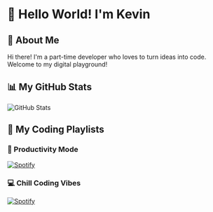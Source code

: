 # 👋 Hello World! I'm Kevin 

## 🚀 About Me 
Hi there! I'm a part-time developer who loves to turn ideas into code. Welcome to my digital playground!

## 📊 My GitHub Stats 
<picture>
  <source 
    srcset="https://github-readme-stats.vercel.app/api?username=yourusername&show_icons=true&theme=dark"
    media="(prefers-color-scheme: dark)"
  />
  <source
    srcset="https://github-readme-stats.vercel.app/api?username=yourusername&show_icons=true&theme=default"
    media="(prefers-color-scheme: light), (prefers-color-scheme: no-preference)"
  />
  <img src="https://github-readme-stats.vercel.app/api?username=yourusername&show_icons=true" alt="GitHub Stats" />
</picture>


## 🎵 My Coding Playlists

### 🚀 Productivity Mode
[![Spotify](https://img.shields.io/badge/Spotify-Productivity%20Playlist-1DB954?style=for-the-badge&logo=spotify)](https://open.spotify.com/playlist/3lzGsM8FdGUWbX0yUoPp3f)

### 💻 Chill Coding Vibes
[![Spotify](https://img.shields.io/badge/Spotify-Productivity%20Playlist-1DB954?style=for-the-badge&logo=spotify)](https://open.spotify.com/playlist/3lzGsM8FdGUWbX0yUoPp3f)


<!--
**kevschroeder99/kevschroeder99** is a ✨ _special_ ✨ repository because its `README.md` (this file) appears on your GitHub profile.

Here are some ideas to get you started:

- 🔭 I’m currently working on ...
- 🌱 I’m currently learning ...
- 👯 I’m looking to collaborate on ...
- 🤔 I’m looking for help with ...
- 💬 Ask me about ...
- 📫 How to reach me: ...
- 😄 Pronouns: ...
- ⚡ Fun fact: ...
-->
